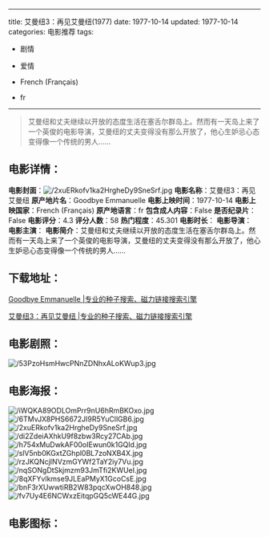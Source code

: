 
---
title: 艾曼纽3：再见艾曼纽(1977)
date: 1977-10-14
updated: 1977-10-14
categories: 电影推荐
tags:
- 剧情
- 爱情

- French (Français)
- fr
---


> 艾曼纽和丈夫继续以开放的态度生活在塞舌尔群岛上。然而有一天岛上来了一个英俊的电影导演，艾曼纽的丈夫变得没有那么开放了，他心生妒忌心态变得像一个传统的男人……

## **电影详情**：

**电影封面**：<img src="https://image.tmdb.org/t/p/w200/2xuERkofv1ka2HrgheDy9SneSrf.jpg" alt="/2xuERkofv1ka2HrgheDy9SneSrf.jpg" title="/2xuERkofv1ka2HrgheDy9SneSrf.jpg">
**电影名称**：艾曼纽3：再见艾曼纽
**原产地片名**：Goodbye Emmanuelle
**电影上映时间**：1977-10-14
**电影上映国家**：French (Français)
**原产地语言**：fr
**包含成人内容**：False
**是否纪录片**：False
**电影评分**：4.3
**评分人数**：58
**热门程度**：45.301
**电影时长**：
**电影导演**：
**电影主演**：
**电影简介**：艾曼纽和丈夫继续以开放的态度生活在塞舌尔群岛上。然而有一天岛上来了一个英俊的电影导演，艾曼纽的丈夫变得没有那么开放了，他心生妒忌心态变得像一个传统的男人……

## **下载地址**：
[Goodbye Emmanuelle |专业的种子搜索、磁力链接搜索引擎](https://movie.amd794.com:2083/?search=Goodbye%20Emmanuelle&ordering=&mode=match_phrase&page_size=10&page=1)

[艾曼纽3：再见艾曼纽 |专业的种子搜索、磁力链接搜索引擎](https://movie.amd794.com:2083/?search=%E8%89%BE%E6%9B%BC%E7%BA%BD3%EF%BC%9A%E5%86%8D%E8%A7%81%E8%89%BE%E6%9B%BC%E7%BA%BD&ordering=&mode=match_phrase&page_size=10&page=1)
 

## **电影剧照**：
<img src="https://image.tmdb.org/t/p/original/53PzoHsmHwcPNnZDNhxALoKWup3.jpg" alt="/53PzoHsmHwcPNnZDNhxALoKWup3.jpg" title="/53PzoHsmHwcPNnZDNhxALoKWup3.jpg">

## **电影海报**：
<img src="https://image.tmdb.org/t/p/original/iWQKA89ODLOmPrr9nU6hRmBKOxo.jpg" alt="/iWQKA89ODLOmPrr9nU6hRmBKOxo.jpg" title="/iWQKA89ODLOmPrr9nU6hRmBKOxo.jpg"><img src="https://image.tmdb.org/t/p/original/6TMvJX8PHS6672JI9R5YuCllGB6.jpg" alt="/6TMvJX8PHS6672JI9R5YuCllGB6.jpg" title="/6TMvJX8PHS6672JI9R5YuCllGB6.jpg"><img src="https://image.tmdb.org/t/p/original/2xuERkofv1ka2HrgheDy9SneSrf.jpg" alt="/2xuERkofv1ka2HrgheDy9SneSrf.jpg" title="/2xuERkofv1ka2HrgheDy9SneSrf.jpg"><img src="https://image.tmdb.org/t/p/original/di2ZdeiAXhkU9f8zbw3Rcy27CAb.jpg" alt="/di2ZdeiAXhkU9f8zbw3Rcy27CAb.jpg" title="/di2ZdeiAXhkU9f8zbw3Rcy27CAb.jpg"><img src="https://image.tmdb.org/t/p/original/h754xMuDwkAF00oIEwun0k1GQld.jpg" alt="/h754xMuDwkAF00oIEwun0k1GQld.jpg" title="/h754xMuDwkAF00oIEwun0k1GQld.jpg"><img src="https://image.tmdb.org/t/p/original/slV5nb0KGxtZGhpl0BL7zoNXB4X.jpg" alt="/slV5nb0KGxtZGhpl0BL7zoNXB4X.jpg" title="/slV5nb0KGxtZGhpl0BL7zoNXB4X.jpg"><img src="https://image.tmdb.org/t/p/original/rzJKQNcjINVzmGYWf2TaY2iy7Vu.jpg" alt="/rzJKQNcjINVzmGYWf2TaY2iy7Vu.jpg" title="/rzJKQNcjINVzmGYWf2TaY2iy7Vu.jpg"><img src="https://image.tmdb.org/t/p/original/nqSONgDtSkjmzm93JmTfi2KWUeI.jpg" alt="/nqSONgDtSkjmzm93JmTfi2KWUeI.jpg" title="/nqSONgDtSkjmzm93JmTfi2KWUeI.jpg"><img src="https://image.tmdb.org/t/p/original/8qXFYvlkmse9JLEaPMyX1GcoCsE.jpg" alt="/8qXFYvlkmse9JLEaPMyX1GcoCsE.jpg" title="/8qXFYvlkmse9JLEaPMyX1GcoCsE.jpg"><img src="https://image.tmdb.org/t/p/original/bnF3rXUwwtiRB2W83pqcXwOH848.jpg" alt="/bnF3rXUwwtiRB2W83pqcXwOH848.jpg" title="/bnF3rXUwwtiRB2W83pqcXwOH848.jpg"><img src="https://image.tmdb.org/t/p/original/fv7Uy4E6NCWxzEitqpGQ5cWE44G.jpg" alt="/fv7Uy4E6NCWxzEitqpGQ5cWE44G.jpg" title="/fv7Uy4E6NCWxzEitqpGQ5cWE44G.jpg">

## **电影图标**：

